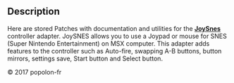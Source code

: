 ﻿## Description

Here are stored Patches with documentation and utilities for the [**JoySnes**](https://www.msx.org/wiki/Popolon-fr_JoySNES) controller adapter. JoySNES allows you to use a Joypad or mouse for SNES (Super Nintendo Entertainment) on MSX computer. This adapter adds features to the controller such as Auto-fire, swapping A-B buttons, button mirrors, settings save, Start button and Select button.

&copy; 2017 popolon-fr

